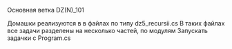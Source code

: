 Основная ветка DZ(N)_101

Домашки реализуются в в файлах по типу dz5_recursii.cs
В таких файлах все задачи разделены на несколько частей, по модулям
Запускать задачки с Program.cs
